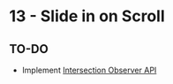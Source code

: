 # 13 - Slide in on Scroll

## TO-DO

- Implement [Intersection Observer API](https://developer.mozilla.org/en-US/docs/Web/API/Intersection_Observer_API)
